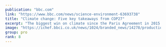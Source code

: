```yaml
---
publication: "bbc.com"
link: "https://www.bbc.com/news/science-environment-63693738"
title: "Climate change: Five key takeaways from COP27"
excerpt: "The biggest win on climate since the Paris Agreement in 2015... or the biggest loss?"
image: "https://ichef.bbci.co.uk/news/1024/branded_news/14278/production/_127725528_cop-index-reuters.jpg"
group: pro
rank: 8
---
```

